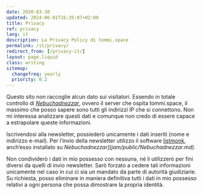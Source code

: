 ```yaml
---
date: 2020-03-30
updated: 2024-06-01T16:35:07+02:00
title: Privacy
ref: privacy
lang: it
description: La Privacy Policy di tommi.space
permalink: /it/privacy/
redirect_from: [/privacy-it/]
layout: page.liquid
class: writing
sitemap:
  changefreq: yearly
  priority: 0.2
---
```

Questo sito non raccoglie alcun dato sui visitatori. Essendo in totale controllo di <cite>[Nebuchadnezzar](jam/public/Nebuchadnezzar.md)</cite>, ovvero il server che ospita tommi.space, il massimo che posso sapere sono tutti gli indirizzi IP che si connettono. Non mi interessa analizzare questi dati e comunque non credo di essere capace a estrapolare queste informazioni.

Iscrivendosi alla newsletter, possiederò unicamente i dati inseriti (nome e indirizzo e-mail). Per l’invio della newsletter utilizzo il software [listmonk](https://listmonk.app 'sito ufficiale di listmonk'), anch’esso installato su <cite>Nebuchadnezzar](jam/public/Nebuchadnezzar.md)</cite>.

Non condividerò i dati in mio possesso con nessunə, né li utilizzerò per fini diversi da quelli di invio newsletter. Sarò forzato a cedere tali informazioni unicamente nel caso in cui ci sia un mandato da parte di autorità giudiziarie. Su richiesta, posso eliminare in maniera definitiva tutti i dati in mio possesso relativi a ogni persona che possa dimostrare la propria identità.
